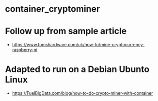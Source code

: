 # container_cryptominer

  # Follow up from sample article 
  - https://www.tomshardware.com/uk/how-to/mine-cryptocurrency-raspberry-pi

  # Adapted to run on a Debian Ubunto Linux
  - https://FuelBigData.com/blog/how-to-do-crypto-miner-with-container

#
